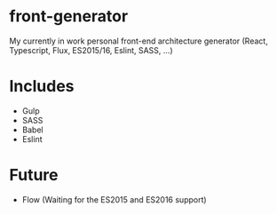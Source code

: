 # front-generator
My currently in work personal front-end architecture generator (React, Typescript, Flux, ES2015/16, Eslint, SASS, ...)

# Includes
- Gulp
- SASS
- Babel
- Eslint

# Future
- Flow (Waiting for the ES2015 and ES2016 support)
